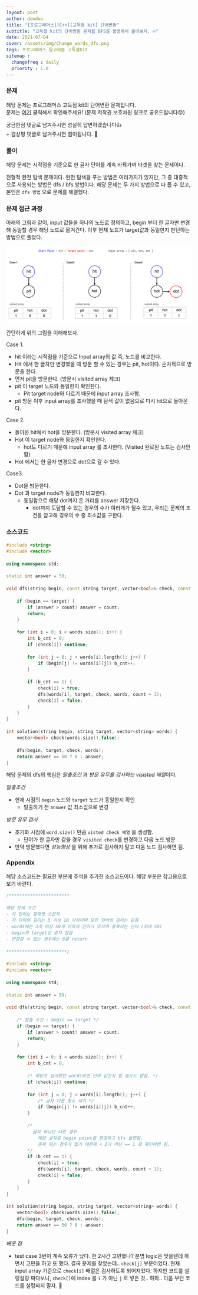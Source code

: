 ```yaml
---
layout: post
author: doodoo
title: "[프로그래머스][C++][고득점 kit] 단어변환"
subtitle: "고득점 kit의 단어변환 문제를 BFS를 활용해서 풀어보자. 🔥"
date: 2021-07-04
cover: /assets/img/Change_words_dfs.png
tags: 프로그래머스 알고리즘 고득점Kit
sitemap :
  changefreq : daily
  priority : 1.0
---
```


### 문제
해당 문제는 프로그래머스 고득점 kit의 단어변환 문제입니다.<br>
문제는 [여기](https://programmers.co.kr/learn/courses/30/lessons/43163) 클릭해서 확인해주세요! (문제 저작권 보호차원 링크로 공유드립니다😟)

궁금한점 댓글로 남겨주시면 성실히 답변하겠습니다👍 <br>
\+ 감상평 댓글로 남겨주시면 힘이됩니다. 🙇

### 풀이
해당 문제는 시작점을 기준으로 한 글자 단어를 계속 바꿔가며 타겟을 찾는 문제이다.

전형적 완전 탐색 문제이다. 완전 탐색을 푸는 방법은 여러가지가 있지만, 그 중 대중적으로 사용되는 방법은 dfs / bfs 방법이다. 해당 문제는 두 가지 방법으로 다 풀 수 있고, 본인은 `dfs 방법` 으로 문제를 해결했다.

### 문제 접근 과정
아래의 그림과 같이, input 값들을 하나의 노드로 정의하고, begin 부터 한 글자만 변경해 동일할 경우 해당 노드로 옮겨간다. 이후 현재 노드가 target값과 동일한지 판단하는 방법으로 풀었다.

![chagne_words](/assets/img/Change_words_dfs.png)

간단하게 위의 그림을 이해해보자.

Case 1.
- hit 이라는 시작점을 기준으로 Input array의 값 즉, 노드를 비교한다.
- Hit 에서 한 글자만 변경했을 때 방문 할 수 있는 경우는 pit, hot이다. 순차적으로 방문을 한다.
- 먼저 pit을 방문한다. (방문시 visited array 체크)
- pit 이 target 노드와 동일한지 확인한다.
    - Pit target node와 다르기 때문에 input array 조사함.
- pit 방문 이후 input array를 조사했을 때 탐색 값이 없음으로 다시 hit으로 돌아온다.

Case 2.
- 돌아온 hit에서 hot을 방문한다. (방문시 visited array 체크)
- Hot 이 target node와 동일한지 확인한다.
    - hot도 다르기 때문에 input array 를 조사한다. (Visited 완료된 노드는 검사안함)
- Hot 에서는 한 글자 변경으로 dot으로 갈 수 있다.

Case3.
- Dot을 방문한다.
- Dot 과 target node가 동일한지 비교한다.
    - 동일함으로 해당 dot까지 온 거리를 answer 저장한다.
        -  dot까지 도달할 수 있는 경우의 수가 여러개가 될수 있고, 우리는  문제의 조건을 참고해 경우의 수 중 최소값을 구한다.

### 소스코드

```cpp
#include <string>
#include <vector>

using namespace std;

static int answer = 50;

void dfs(string begin, const string target, vector<bool>& check, const vector<string>& words, int count = 0) {

    if (begin == target) {
        if (answer > count) answer = count;
        return;
    }

    for (int i = 0; i < words.size(); i++) {
        int b_cnt = 0;
        if (check[i]) continue;

        for (int j = 0; j < words[i].length(); j++) {
            if (begin[j] != words[i][j]) b_cnt++;
        }

        if (b_cnt == 1) {
            check[i] = true;
            dfs(words[i], target, check, words, count + 1);
            check[i] = false;
        }
    }
}

int solution(string begin, string target, vector<string> words) {
    vector<bool> check(words.size(),false);

    dfs(begin, target, check, words);
    return answer == 50 ? 0 : answer;
}
```

해당 문제의 dfs의 핵심은 *탈출조건* 과 *방문 유무를 검사하는 visisted 배열*이다.

*탈출조건*
- 현재 시점의 `begin` 노드와 `target` 노드가 동일한지 확인
	- 탈출하기 전 `answer` 값 최소값으로 변경

*방문 유무 검사*
- 초기화 시점에 `word.size()` 만큼 `visted check 배열` 을 생성함.
	- 단어가 한 글자만 같을 경우 `visited check`를 변경하고 다음 노드 방문
- 만약 방문했다면 *성능향상* 을 위해 추가로 검사하지 말고 다음 노드 검사하면 됨.


### Appendix
해당 소스코드는 필요한 부분에 주석을 추가한 소스코드이다.
해당 부분은 참고용으로 보기 바란다.

```cpp
/***********************

해당 문제 조건
- 각 단어는 알파벳 소문자
- 각 단어의 길이는 3 이상 10 이하이며 모든 단어의 길이는 같음
- words에는 3개 이상 50개 이하의 단어가 있으며 중복되는 단어 (최대 50)
- begin과 target은 같지 않음
- 변환할 수 없는 경우에는 0를 return

***********************/

#include <string>
#include <vector>

using namespace std;

static int answer = 50;

void dfs(string begin, const string target, vector<bool>& check, const vector<string>& words, int count = 0) {

    /* 탈출 조건 : begin == target */
    if (begin == target) {
        if (answer > count) answer = count;
        return;
    }

    for (int i = 0; i < words.size(); i++) {
        int b_cnt = 0;

        /* 애당초 검사했던 words라면 단어 같은지 알 필요도 없음. */
        if (check[i]) continue;

        for (int j = 0; j < words[i].length(); j++) {
            /* 글자 다른 횟수 세기 */
            if (begin[j] != words[i][j]) b_cnt++;
        }

        /*
          글자 하나만 다른 경우
            해당 글자로 begin point를 변경하고 bfs 돌면됨.
            중복 되는 경우가 없기 때문에 < 2가 아닌 == 1 로 확인하면 됨.
        */
        if (b_cnt == 1) {
            check[i] = true;
            dfs(words[i], target, check, words, count + 1);
            check[i] = false;
        }
    }
}

int solution(string begin, string target, vector<string> words) {
    vector<bool> check(words.size(),false);
    dfs(begin, target, check, words);
    return answer == 50 ? 0 : answer;
}
```

*배운 점*
- test case 3번이 계속 오류가 났다. 한 2시간 고민했나? 분명 logic은 맞을텐데 하면서 고민을 하고 또 했다. 결국 문제를 찾았는데.. `check[j]` 부분이었다. 현재 input array 기준으로 `check[i]` 배열은 검사하도록 되어져있다. 하지만 코드를 설렁설렁 짜다보니, `check[]`에 index 를 `i` 가 아닌 `j` 로 넣은 것.. 하하.. 다음 부턴 코드를 설렁짜지 말자. 🤦

